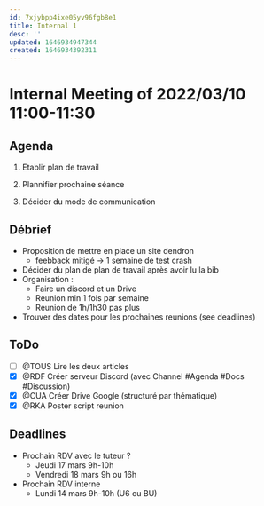 ```yaml
---
id: 7xjybpp4ixe05yv96fgb8e1
title: Internal 1
desc: ''
updated: 1646934947344
created: 1646934392311
---
```


# Internal Meeting of 2022/03/10 11:00-11:30

## Agenda
1) Etablir plan de travail

2) Plannifier prochaine séance

3) Décider du mode de communication


## Débrief
- Proposition de mettre en place un site dendron
  - feebback mitigé -> 1 semaine de test crash
- Décider du plan de plan de travail après avoir lu la bib
- Organisation :
  - Faire un discord et un Drive
  - Reunion min 1 fois par semaine
  - Reunion de 1h/1h30 pas plus
- Trouver des dates pour les prochaines reunions (see deadlines)

## ToDo
- [ ] @TOUS Lire les deux articles
- [x] @RDF Créer serveur Discord (avec Channel #Agenda #Docs #Discussion)
- [x] @CUA Créer Drive Google (structuré par thématique)
- [x] @RKA Poster script reunion

## Deadlines

- Prochain RDV avec le tuteur ?
  - Jeudi 17 mars 9h-10h
  - Vendredi 18 mars 9h ou 16h
- Prochain RDV interne
  - Lundi 14 mars 9h-10h (U6 ou BU)